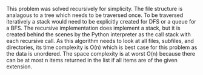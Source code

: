This problem was solved recursively for simplicity.  The file structure is analagous to a tree which needs to be traversed once.  To be traversed iteratively a stack would need to be explicitly created for DFS or a queue for a BFS.  The recursive implementation does implement a stack, but it is created behind the scenes by the Python interpreter as the call stack with each recursive call.  As this algorithm needs to look at all files, subfiles, and directories, its time complexity is O(n) which is best case for this problem as the data is unordered.  The space complexity is at worst O(n) because there can be at most n items returned in the list if all items are of the given extension.